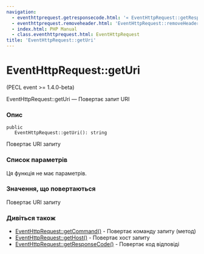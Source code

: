 ```yaml
---
navigation:
  - eventhttprequest.getresponsecode.html: '« EventHttpRequest::getResponseCode'
  - eventhttprequest.removeheader.html: 'EventHttpRequest::removeHeader »'
  - index.html: PHP Manual
  - class.eventhttprequest.html: EventHttpRequest
title: 'EventHttpRequest::getUri'
---
```

# EventHttpRequest::getUri

(PECL event >= 1.4.0-beta)

EventHttpRequest::getUri — Повертає запит URI

### Опис

```methodsynopsis
public
   EventHttpRequest::getUri(): string
```

Повертає URI запиту

### Список параметрів

Ця функція не має параметрів.

### Значення, що повертаються

Повертає URI запиту

### Дивіться також

-   [EventHttpRequest::getCommand()](eventhttprequest.getcommand.html) - Повертає команду запиту (метод)
-   [EventHttpRequest::getHost()](eventhttprequest.gethost.html) - Повертає хост запиту
-   [EventHttpRequest::getResponseCode()](eventhttprequest.getresponsecode.html) - Повертає код відповіді
